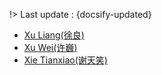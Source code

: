 !> Last update : {docsify-updated}

- [Xu Liang(徐良)](./docs/artists/xuliang.md)
- [Xu Wei(许巍)](./docs/artists/xuwei.md.md)
- [Xie Tianxiao(谢天笑)](./docs/artists/xietianxiao.md.md)
